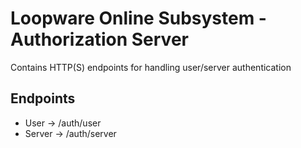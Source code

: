 # Loopware Online Subsystem - Authorization Server
Contains HTTP(S) endpoints for handling user/server authentication

## Endpoints
- User		-> /auth/user
- Server	-> /auth/server